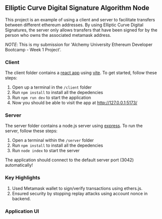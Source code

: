 ## Elliptic Curve Digital Signature Algorithm Node
This project is an example of using a client and server to facilitate transfers between different ethereum addresses. By using Elliptic Curve Digital Signatures, the server only allows transfers that have been signed for by the person who owns the associated metamask address.

_NOTE_: This is my submission for 'Alchemy University Ethereum Developer Bootcamp - Week 1 Project'.

### Client
The client folder contains a [react app](https://reactjs.org/) using [vite](https://vitejs.dev/). To get started, follow these steps:

1. Open up a terminal in the `/client` folder
2. Run `npm install` to install all the depedencies
3. Run `npm run dev` to start the application 
4. Now you should be able to visit the app at http://127.0.0.1:5173/

### Server
The server folder contains a node.js server using [express](https://expressjs.com/). To run the server, follow these steps:

1. Open a terminal within the `/server` folder 
2. Run `npm install` to install all the depedencies 
3. Run `node index` to start the server 

The application should connect to the default server port (3042) automatically!

### Key Highlights
1. Used Metamask wallet to sign/verify transactions using ethers.js.
2. Ensured security by stopping replay attacks using account nonce in backend.

### Application UI

